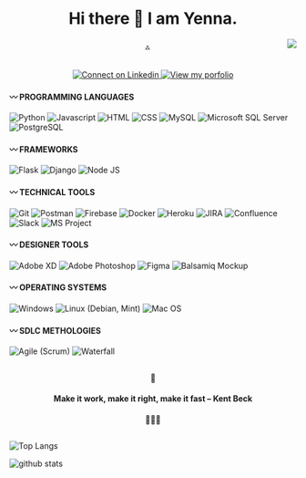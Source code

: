 <h1 align="center"> Hi there 👋 I am Yenna.</h1> 
<img align="right" src="https://media.licdn.com/dms/image/D5616AQFmf1A52O4B0g/profile-displaybackgroundimage-shrink_350_1400/0/1706583748395?e=1723075200&v=beta&t=Te6HEIW7Vx0n6heVmIA35bJhp-4slpHPiGif40xtpvI">

<div align="center">
    <p>࿏</p>
    <a href="https://www.linkedin.com/in/yennatran/" target="_blank">
        <img src="https://img.shields.io/badge/LinkedIn-0077B5?style=for-the-badge&logo=linkedin&logoColor=white" alt="Connect on Linkedin">
    </a>
    <a href="https://yentran.onrender.com/" target="_blank">
        <img src="https://img.shields.io/badge/Portfolio-255E63?style=for-the-badge&logo=About.me&logoColor=white" alt="View my porfolio">
    </a>
</div>

<h4 align="left"> 〰 PROGRAMMING LANGUAGES </h4>
<p align="left">
    <a><img src="https://img.shields.io/badge/.-Python-9e4c62.svg" alt="Python"></a> 
    <a><img src="https://img.shields.io/badge/.-Javascript-9e4c62.svg" alt="Javascript"></a>
    <a><img src="https://img.shields.io/badge/.-HTML-b17081.svg" alt="HTML"></a> 
    <a><img src="https://img.shields.io/badge/.-CSS-c594a1.svg" alt="CSS"></a> 
    <a><img src="https://img.shields.io/badge/.-MySQL-d8b7c0.svg" alt="MySQL"></a> 
    <a><img src="https://img.shields.io/badge/.-Microsoft SQL Server-ecdbe0.svg" alt="Microsoft SQL Server"></a> 
    <a><img src="https://img.shields.io/badge/.-PostgreSQL-ecdbe0.svg" alt="PostgreSQL"></a> 
   
</p>

<h4 align="left"> 〰 FRAMEWORKS </h4>
<p align="left">
    <a><img src="https://img.shields.io/badge/.-Flask-15795a.svg" alt="Flask"></a> 
    <a><img src="https://img.shields.io/badge/.-Django-44947b.svg" alt="Django"></a>
    <a><img src="https://img.shields.io/badge/.-Node JS-73af9c.svg" alt="Node JS"></a> 
</p>

<h4 align="left"> 〰 TECHNICAL TOOLS </h4>
<p align="left">
    <a><img src="https://img.shields.io/badge/.-Git-fdb863.svg" alt="Git"></a> 
    <a><img src="https://img.shields.io/badge/.-Postman-fdb863.svg" alt="Postman"></a>
    <a><img src="https://img.shields.io/badge/.-Firebase-fdc682.svg" alt="Firebase"></a> 
    <a><img src="https://img.shields.io/badge/.-Docker-fdc682.svg" alt="Docker"></a> 
    <a><img src="https://img.shields.io/badge/.-Heroku-fed4a1.svg" alt="Heroku"></a>
    <a><img src="https://img.shields.io/badge/.-JIRA-fed4a1.svg" alt="JIRA"></a> 
    <a><img src="https://img.shields.io/badge/.-Confluence-fee3c1.svg" alt="Confluence"></a> 
    <a><img src="https://img.shields.io/badge/.-Slack-fee3c1.svg" alt="Slack"></a>
    <a><img src="https://img.shields.io/badge/.-MS Project-fff1e0.svg" alt="MS Project"></a> 
</p>

<h4 align="left"> 〰 DESIGNER TOOLS </h4>
<p align="left">
    <a><img src="https://img.shields.io/badge/.-Adobe XD-31778c.svg" alt="Adobe XD"></a> 
    <a><img src="https://img.shields.io/badge/.-Adobe Photoshop-5a92a3.svg" alt="Adobe Photoshop"></a>
    <a><img src="https://img.shields.io/badge/.-Figma-83adba.svg" alt="Figma"></a> 
    <a><img src="https://img.shields.io/badge/.-Balsamiq Mockup-adc9d1.svg" alt="Balsamiq Mockup"></a> 
</p>

<h4 align="left"> 〰 OPERATING SYSTEMS </h4>
<p align="left">
    <a><img src="https://img.shields.io/badge/.-Windows-b12498.svg" alt="Windows"></a>
    <a><img src="https://img.shields.io/badge/.-Linux (Debian, Mint)-c150ad.svg" alt="Linux (Debian, Mint)"></a>
    <a><img src="https://img.shields.io/badge/.-Mac OS-d07cc1.svg" alt="Mac OS"></a> 
</p>

<h4 align="left"> 〰 SDLC METHOLOGIES </h4>
<p align="left">
    <a><img src="https://img.shields.io/badge/.-Agile (Scrum)-615245.svg" alt="Agile (Scrum)"></a> 
    <a><img src="https://img.shields.io/badge/.-Waterfall-897d74.svg" alt="Waterfall"></a>
</p>

<h2 align="center"></h2>
<h4 align="center">🥑</h4>
<h4 align="center">Make it work, make it right, make it fast – Kent Beck</h4>
<h4 align="center">🥑🥑🥑</h4>
<h2 align="center"></h2>

![Top Langs](https://github-readme-stats.vercel.app/api/top-langs/?username=yennatran&langs_count=19)

<img align="center" src="https://github-readme-stats.vercel.app/api?username=yennatran&show_icons=true&include_all_commits=true&theme=blue-white&count_private=true" alt="github stats">

